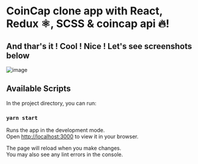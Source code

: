 # CoinCap clone app with React, Redux ⚛️, SCSS & coincap api 🔥!

## And thar's it ! Cool ! Nice ! Let's see screenshots below

![image](https://ibb.co/PzmhtRP)

## Available Scripts

In the project directory, you can run:

### `yarn start`

Runs the app in the development mode.\
Open [http://localhost:3000](http://localhost:3000) to view it in your browser.

The page will reload when you make changes.\
You may also see any lint errors in the console.
